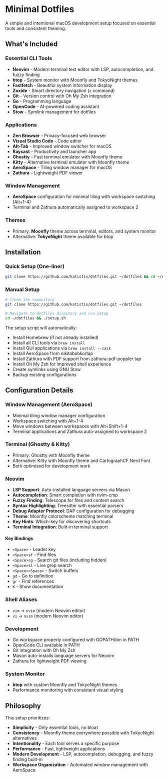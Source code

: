 # Minimal Dotfiles

A simple and intentional macOS development setup focused on essential tools and consistent theming.

## What's Included

### Essential CLI Tools
- **Neovim** - Modern terminal text editor with LSP, autocompletion, and fuzzy finding
- **btop** - System monitor with Moonfly and TokyoNight themes
- **Fastfetch** - Beautiful system information display
- **Zoxide** - Smart directory navigation (`z` command)
- **Git** - Version control with Oh My Zsh integration
- **Go** - Programming language
- **OpenCode** - AI-powered coding assistant
- **Stow** - Symlink management for dotfiles

### Applications
- **Zen Browser** - Privacy-focused web browser
- **Visual Studio Code** - Code editor
- **Alt-Tab** - Improved window switcher for macOS
- **Raycast** - Productivity and launcher app
- **Ghostty** - Fast terminal emulator with Moonfly theme
- **Kitty** - Alternative terminal emulator with Moonfly theme
- **AeroSpace** - Tiling window manager for macOS
- **Zathura** - Lightweight PDF viewer

### Window Management
- **AeroSpace** configuration for minimal tiling with workspace switching (Alt+1-4)
- Terminal and Zathura automatically assigned to workspace 2

### Themes
- Primary: **Moonfly** theme across terminal, editors, and system monitor
- Alternative: **TokyoNight** theme available for btop

## Installation

### Quick Setup (One-liner)
```bash
git clone https://github.com/katistix/dotfiles.git ~/dotfiles && cd ~/dotfiles && ./setup.sh
```

### Manual Setup
```bash
# Clone the repository
git clone https://github.com/katistix/dotfiles.git ~/dotfiles

# Navigate to dotfiles directory and run setup
cd ~/dotfiles && ./setup.sh
```

The setup script will automatically:
- Install Homebrew (if not already installed)
- Install all CLI tools via `brew install`
- Install GUI applications via `brew install --cask`
- Install AeroSpace from nikitabobko/tap
- Install Zathura with PDF support from zathura-pdf-poppler tap
- Install Oh My Zsh for improved shell experience
- Create symlinks using GNU Stow
- Backup existing configurations

## Configuration Details

### Window Management (AeroSpace)
- Minimal tiling window manager configuration
- Workspace switching with Alt+1-4
- Move windows between workspaces with Alt+Shift+1-4
- Terminal applications and Zathura auto-assigned to workspace 2

### Terminal (Ghostty & Kitty)
- Primary: Ghostty with Moonfly theme
- Alternative: Kitty with Moonfly theme and CartographCF Nerd Font
- Both optimized for development work

### Neovim
- **LSP Support**: Auto-installed language servers via Mason
- **Autocompletion**: Smart completion with nvim-cmp
- **Fuzzy Finding**: Telescope for files and content search
- **Syntax Highlighting**: Treesitter with essential parsers
- **Debug Adapter Protocol**: DAP configuration for debugging
- **Theme**: Moonfly colorscheme matching terminal
- **Key Hints**: Which-key for discovering shortcuts
- **Terminal Integration**: Built-in terminal support

#### Key Bindings
- `<Space>` - Leader key
- `<Space>sf` - Find files
- `<Space>sg` - Search git files (including hidden)
- `<Space>sl` - Live grep search
- `<Space><Space>` - Switch buffers
- `gd` - Go to definition
- `gr` - Find references
- `K` - Show documentation

### Shell Aliases
- `vim` → `nvim` (modern Neovim editor)
- `vi` → `nvim` (modern Neovim editor)

### Development
- Go workspace properly configured with GOPATH/bin in PATH
- OpenCode CLI available in PATH
- Git integration with Oh My Zsh
- Mason auto-installs language servers for Neovim
- Zathura for lightweight PDF viewing

### System Monitor
- **btop** with custom Moonfly and TokyoNight themes
- Performance monitoring with consistent visual styling

## Philosophy

This setup prioritizes:
- **Simplicity** - Only essential tools, no bloat
- **Consistency** - Moonfly theme everywhere possible with TokyoNight alternatives
- **Intentionality** - Each tool serves a specific purpose
- **Performance** - Fast, lightweight applications
- **Modern Development** - LSP, autocompletion, debugging, and fuzzy finding built-in
- **Workspace Organization** - Automated window management with AeroSpace